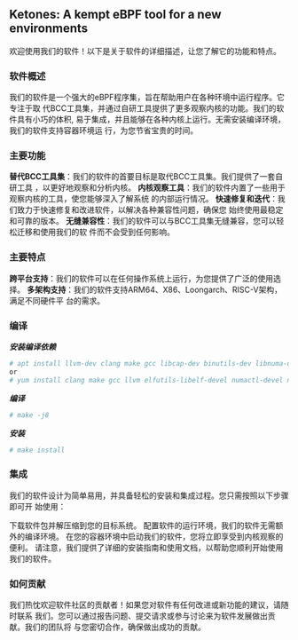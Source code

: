 ## Ketones: A kempt eBPF tool for a new environments

欢迎使用我们的软件！以下是关于软件的详细描述，让您了解它的功能和特点。

### 软件概述

我们的软件是一个强大的eBPF程序集，旨在帮助用户在各种环境中运行程序。它专注于取
代BCC工具集，并通过自研工具提供了更多观察内核的功能。我们的软件具有小巧的体积,
易于集成，并且能够在各种内核上运行。无需安装编译环境，我们的软件支持容器环境运
行，为您节省宝贵的时间。

### 主要功能

**替代BCC工具集**：我们的软件的首要目标是取代BCC工具集。我们提供了一套自研工具
，以更好地观察和分析内核。
**内核观察工具**：我们的软件内置了一些用于观察内核的工具，使您能够深入了解系统
的内部运行情况。
**快速修复和迭代**：我们致力于快速修复和改进软件，以解决各种兼容性问题，确保您
始终使用最稳定和可靠的版本。
**无缝兼容性**：我们的软件可以与BCC工具集无缝兼容，您可以轻松迁移和使用我们的软
件而不会受到任何影响。

### 主要特点

**跨平台支持**：我们的软件可以在任何操作系统上运行，为您提供了广泛的使用选择。
**多架构支持**：我们的软件支持ARM64、X86、Loongarch、RISC-V架构，满足不同硬件平
台的需求。

### 编译

***安装编译依赖***

```bash
# apt install llvm-dev clang make gcc libcap-dev binutils-dev libnuma-dev
or
# yum install clang make gcc llvm elfutils-libelf-devel numactl-devel ncurses-devel
```

***编译***

```bash
# make -j8
```

***安装***

```bash
# make install
```

### 集成

我们的软件设计为简单易用，并具备轻松的安装和集成过程。您只需按照以下步骤即可开
始使用：

下载软件包并解压缩到您的目标系统。
配置软件的运行环境，我们的软件无需额外的编译环境。
在您的容器环境中启动我们的软件，您将立即享受到内核观察的便利。
请注意，我们提供了详细的安装指南和使用文档，以帮助您顺利开始使用我们的软件。

### 如何贡献

我们热忱欢迎软件社区的贡献者！如果您对软件有任何改进或新功能的建议，请随时联系
我们。您可以通过报告问题、提交请求或参与讨论来为软件发展做出贡献。我们的团队将
与您密切合作，确保做出成功的贡献。


